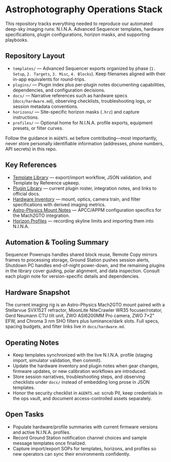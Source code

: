 # Astrophotography Operations Stack

This repository tracks everything needed to reproduce our automated deep-sky imaging runs: N.I.N.A. Advanced Sequencer templates, hardware specifications, plugin configurations, horizon masks, and supporting playbooks.

## Repository Layout
- `templates/` — Advanced Sequencer exports organized by phase (`1. Setup`, `2. Targets`, `3. Misc`, `4. Blocks`). Keep filenames aligned with their in-app equivalents for round-trips.
- `plugins/` — Plugin index plus per-plugin notes documenting capabilities, dependencies, and configuration decisions.
- `docs/` — Narrative references such as hardware specs (`docs/hardware.md`), observing checklists, troubleshooting logs, or session metadata conventions.
- `horizons/` — Site-specific horizon masks (`.hrz`) and capture instructions.
- `profiles/` — Optional home for N.I.N.A. profile exports, equipment presets, or filter curves.

Follow the guidance in `AGENTS.md` before contributing—most importantly, never store personally identifiable information (addresses, phone numbers, API secrets) in this repo.

## Key References
- [Template Library](templates/README.md) — export/import workflow, JSON validation, and Template by Reference upkeep.
- [Plugin Library](plugins/README.md) — current plugin roster, integration notes, and links to official docs.
- [Hardware Inventory](docs/hardware.md) — mount, optics, camera train, and filter specifications with derived imaging metrics.
- [Astro-Physics Mount Notes](docs/astro-physics-mounts.md) — APCC/APPM configuration specifics for the Mach2GTO integration.
- [Horizon Profiles](horizons/README.md) — recording skyline limits and importing them into N.I.N.A.

## Automation & Tooling Summary
Sequencer Powerups handles shared block reuse, Remote Copy mirrors frames to processing storage, Ground Station pushes session alerts, Shutdown PC handles end-of-night power-down, and the remaining plugins in the library cover guiding, polar alignment, and data inspection. Consult each plugin note for version-specific details and dependencies.

## Hardware Snapshot
The current imaging rig is an Astro-Physics Mach2GTO mount paired with a Stellarvue SVX152T refractor, MoonLite NiteCrawler WR35 focuser/rotator, Gerd Neumann CTU tilt unit, ZWO ASI6200MM Pro camera, ZWO 7×2" EFW, and Chroma 3 nm SHO filters plus luminance/dark slots. Full specs, spacing budgets, and filter links live in `docs/hardware.md`.

## Operating Notes
- Keep templates synchronized with the live N.I.N.A. profile (staging import, simulator validation, then commit).
- Update the hardware inventory and plugin notes when gear changes, firmware updates, or new calibration workflows are introduced.
- Store session narratives, troubleshooting steps, and observing checklists under `docs/` instead of embedding long prose in JSON templates.
- Honor the security checklist in `AGENTS.md`: scrub PII, keep credentials in the ops vault, and document access-controlled assets separately.

## Open Tasks
- Populate hardware/profile summaries with current firmware versions and active N.I.N.A. profiles.
- Record Ground Station notification channel choices and sample message templates once finalized.
- Capture import/export SOPs for templates, horizons, and profiles so new operators can sync their environments confidently.
